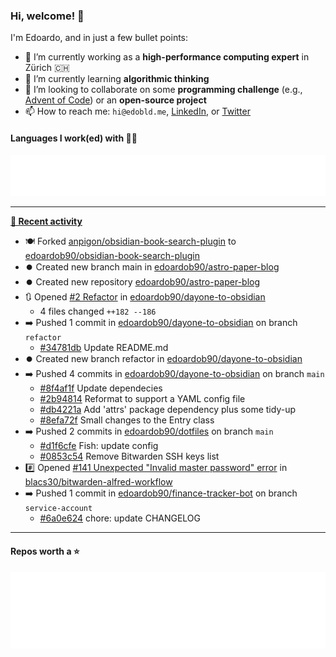 ### Hi, welcome! 👋 

I'm Edoardo, and in just a few bullet points:

- 🔭 I’m currently working as a **high-performance computing expert** in Zürich 🇨🇭
- 🌱 I’m currently learning **algorithmic thinking**
- 👯 I’m looking to collaborate on some **programming challenge** (e.g., [Advent of Code](https://github.com/edoardob90/aoc2021)) or an **open-source project**
- 📫 How to reach me: `hi@edobld.me`, [LinkedIn](https://linkedin.com/in/edobld), or [Twitter](https://twitter.com/eadweard90)

#### Languages I work(ed) with 👨‍💻

<img src="https://github.com/edoardob90/edoardob90/blob/main/.cache/languages.svg">

---

**[📰 Recent activity](https://github.com/edoardob90)**
* 🍽️ Forked [anpigon/obsidian-book-search-plugin](https://github.com/anpigon/obsidian-book-search-plugin) to [edoardob90/obsidian-book-search-plugin](https://github.com/edoardob90/obsidian-book-search-plugin)
* ⏺️ Created new branch main in [edoardob90/astro-paper-blog](https://github.com/edoardob90/astro-paper-blog)
* ⏺️ Created new repository  [edoardob90/astro-paper-blog](https://github.com/edoardob90/astro-paper-blog)
* 🔃 Opened [#2 Refactor](https://github.com/edoardob90/dayone-to-obsidian/pull/2) in [edoardob90/dayone-to-obsidian](https://github.com/edoardob90/dayone-to-obsidian)
  * 4 files changed `++182 --186`
* ➡️ Pushed 1 commit in [edoardob90/dayone-to-obsidian](https://github.com/edoardob90/dayone-to-obsidian) on branch `refactor`
  * [#34781db](https://github.com/edoardob90/dayone-to-obsidian/commit/34781db) Update README.md
* ⏺️ Created new branch refactor in [edoardob90/dayone-to-obsidian](https://github.com/edoardob90/dayone-to-obsidian)
* ➡️ Pushed 4 commits in [edoardob90/dayone-to-obsidian](https://github.com/edoardob90/dayone-to-obsidian) on branch `main`
  * [#8f4af1f](https://github.com/edoardob90/dayone-to-obsidian/commit/8f4af1f) Update dependecies
  * [#2b94814](https://github.com/edoardob90/dayone-to-obsidian/commit/2b94814) Reformat to support a YAML config file
  * [#db4221a](https://github.com/edoardob90/dayone-to-obsidian/commit/db4221a) Add &#39;attrs&#39; package dependency plus some tidy-up
  * [#8efa72f](https://github.com/edoardob90/dayone-to-obsidian/commit/8efa72f) Small changes to the Entry class
* ➡️ Pushed 2 commits in [edoardob90/dotfiles](https://github.com/edoardob90/dotfiles) on branch `main`
  * [#d1f6cfe](https://github.com/edoardob90/dotfiles/commit/d1f6cfe) Fish: update config
  * [#0853c54](https://github.com/edoardob90/dotfiles/commit/0853c54) Remove Bitwarden SSH keys list
* #️⃣ Opened [#141 Unexpected &#34;Invalid master password&#34; error](https://github.com/blacs30/bitwarden-alfred-workflow/issues/141) in [blacs30/bitwarden-alfred-workflow](https://github.com/blacs30/bitwarden-alfred-workflow)
* ➡️ Pushed 1 commit in [edoardob90/finance-tracker-bot](https://github.com/edoardob90/finance-tracker-bot) on branch `service-account`
  * [#6a0e624](https://github.com/edoardob90/finance-tracker-bot/commit/6a0e624) chore: update CHANGELOG


---

#### Repos worth a ⭐

<img src="https://github.com/edoardob90/edoardob90/blob/main/.cache/stars.svg">

<!--
- ⚡ Fun fact: ...
- 🤔 I’m looking for help with ...
- 💬 Ask me about ...
- 🌐 My webpage ...
-->
